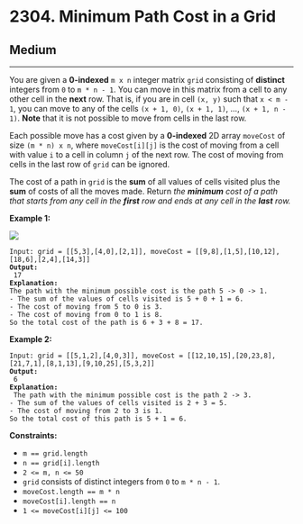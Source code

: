 # 2304. Minimum Path Cost in a Grid

## Medium

***

You are given a **0-indexed** `m x n` integer matrix `grid` consisting of **distinct** integers from `0` to `m * n - 1`. You can move in this matrix from a cell to any other cell in the **next** row. That is, if you are in cell `(x, y)` such that `x < m - 1`, you can move to any of the cells `(x + 1, 0)`, `(x + 1, 1)`, ..., `(x + 1, n - 1)`. **Note** that it is not possible to move from cells in the last row.

Each possible move has a cost given by a **0-indexed** 2D array `moveCost` of size `(m * n) x n`, where `moveCost[i][j]` is the cost of moving from a cell with value `i` to a cell in column `j` of the next row. The cost of moving from cells in the last row of `grid` can be ignored.

The cost of a path in `grid` is the **sum** of all values of cells visited plus the **sum** of costs of all the moves made. Return _the **minimum** cost of a path that starts from any cell in the **first** row and ends at any cell in the **last** row._

&#x20;

**Example 1:**

![](https://assets.leetcode.com/uploads/2022/04/28/griddrawio-2.png)

<pre><code>Input: grid = [[5,3],[4,0],[2,1]], moveCost = [[9,8],[1,5],[10,12],[18,6],[2,4],[14,3]]
<strong>Output:
</strong> 17
<strong>Explanation: 
</strong>The path with the minimum possible cost is the path 5 -> 0 -> 1.
- The sum of the values of cells visited is 5 + 0 + 1 = 6.
- The cost of moving from 5 to 0 is 3.
- The cost of moving from 0 to 1 is 8.
So the total cost of the path is 6 + 3 + 8 = 17.</code></pre>

**Example 2:**

<pre><code>Input: grid = [[5,1,2],[4,0,3]], moveCost = [[12,10,15],[20,23,8],[21,7,1],[8,1,13],[9,10,25],[5,3,2]]
<strong>Output:
</strong> 6
<strong>Explanation:
</strong> The path with the minimum possible cost is the path 2 -> 3.
- The sum of the values of cells visited is 2 + 3 = 5.
- The cost of moving from 2 to 3 is 1.
So the total cost of this path is 5 + 1 = 6.</code></pre>

&#x20;

**Constraints:**

* `m == grid.length`
* `n == grid[i].length`
* `2 <= m, n <= 50`
* `grid` consists of distinct integers from `0` to `m * n - 1`.
* `moveCost.length == m * n`
* `moveCost[i].length == n`
* `1 <= moveCost[i][j] <= 100`
